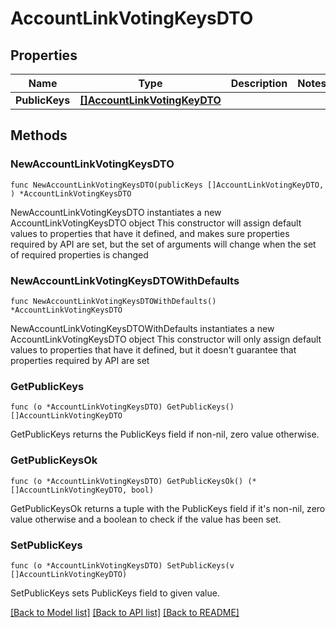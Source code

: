 # AccountLinkVotingKeysDTO

## Properties

Name | Type | Description | Notes
------------ | ------------- | ------------- | -------------
**PublicKeys** | [**[]AccountLinkVotingKeyDTO**](AccountLinkVotingKeyDTO.md) |  | 

## Methods

### NewAccountLinkVotingKeysDTO

`func NewAccountLinkVotingKeysDTO(publicKeys []AccountLinkVotingKeyDTO, ) *AccountLinkVotingKeysDTO`

NewAccountLinkVotingKeysDTO instantiates a new AccountLinkVotingKeysDTO object
This constructor will assign default values to properties that have it defined,
and makes sure properties required by API are set, but the set of arguments
will change when the set of required properties is changed

### NewAccountLinkVotingKeysDTOWithDefaults

`func NewAccountLinkVotingKeysDTOWithDefaults() *AccountLinkVotingKeysDTO`

NewAccountLinkVotingKeysDTOWithDefaults instantiates a new AccountLinkVotingKeysDTO object
This constructor will only assign default values to properties that have it defined,
but it doesn't guarantee that properties required by API are set

### GetPublicKeys

`func (o *AccountLinkVotingKeysDTO) GetPublicKeys() []AccountLinkVotingKeyDTO`

GetPublicKeys returns the PublicKeys field if non-nil, zero value otherwise.

### GetPublicKeysOk

`func (o *AccountLinkVotingKeysDTO) GetPublicKeysOk() (*[]AccountLinkVotingKeyDTO, bool)`

GetPublicKeysOk returns a tuple with the PublicKeys field if it's non-nil, zero value otherwise
and a boolean to check if the value has been set.

### SetPublicKeys

`func (o *AccountLinkVotingKeysDTO) SetPublicKeys(v []AccountLinkVotingKeyDTO)`

SetPublicKeys sets PublicKeys field to given value.



[[Back to Model list]](../README.md#documentation-for-models) [[Back to API list]](../README.md#documentation-for-api-endpoints) [[Back to README]](../README.md)


